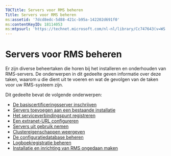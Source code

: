 ```yaml
---
TOCTitle: Servers voor RMS beheren
Title: Servers voor RMS beheren
ms:assetid: '7dcd8edc-5d88-421c-b95a-142202d691f0'
ms:contentKeyID: 18114053
ms:mtpsurl: 'https://technet.microsoft.com/nl-nl/library/Cc747643(v=WS.10)'
---
```


Servers voor RMS beheren
========================

Er zijn diverse beheertaken die horen bij het installeren en onderhouden van RMS-servers. De onderwerpen in dit gedeelte geven informatie over deze taken, waarom u die dient uit te voeren en wat de gevolgen van de taken voor uw RMS-systeem zijn.

Dit gedeelte bevat de volgende onderwerpen:

-   [De basiscertificeringsserver inschrijven](https://technet.microsoft.com/3f69d25e-ecae-447f-b741-a819c8cf6227)
-   [Servers toevoegen aan een bestaande installatie](https://technet.microsoft.com/7f3598ff-cd19-4daa-aa65-877f7f95a8ec)
-   [Het serviceverbindingspunt registreren](https://technet.microsoft.com/446d83ec-3224-45e2-9697-625e7db338f3)
-   [Een extranet-URL configureren](https://technet.microsoft.com/88fec9ff-c96c-4d20-8856-0485e7507572)
-   [Servers uit gebruik nemen](https://technet.microsoft.com/52005e2e-9563-4ba0-906c-3cc76f9c378f)
-   [Clustereigenschappen weergeven](https://technet.microsoft.com/d1307d46-8fcc-4bee-bfe7-f684bb2254c9)
-   [De configuratiedatabase beheren](https://technet.microsoft.com/21551ca0-d09e-48ee-a9b3-287ed4586db7)
-   [Logboekregistratie beheren](https://technet.microsoft.com/8fccfc57-2135-494e-8e44-f6191bf5e4a0)
-   [Installatie en inrichting van RMS ongedaan maken](https://technet.microsoft.com/cae1ed5b-f716-41f0-8e14-7cbfef405331)
